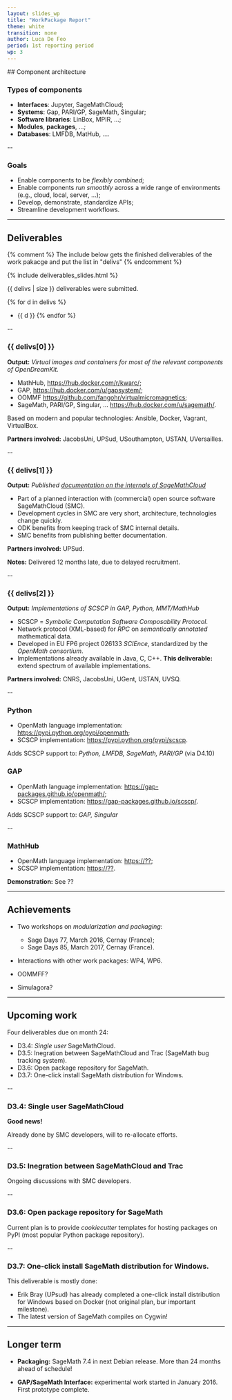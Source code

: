 ```yaml
---
layout: slides_wp
title: "WorkPackage Report"
theme: white
transition: none
author: Luca De Feo
period: 1st reporting period
wp: 3
---
```


<style>.reveal div { font-size: 36px }</style>
<section data-markdown data-separator="^---\n" data-separator-vertical="^--\n">
## Component architecture

### Types of components

- **Interfaces**: Jupyter, SageMathCloud;
- **Systems**: Gap, PARI/GP, SageMath, Singular;
- **Software libraries**: LinBox, MPIR, ...;
- **Modules**, **packages**, ...;
- **Databases**: LMFDB, MatHub, ....

--
### Goals

- Enable components to be *flexibly combined*;
- Enable components *run smoothly* across a wide range of environments
  (e.g., cloud, local, server, ...);
- Develop, demonstrate, standardize APIs;
- Streamline development workflows.

---

## Deliverables

{% comment %}
The include below gets the finished deliverables of the work pakacge and put the list in "delivs"
{% endcomment %}

{% include deliverables_slides.html %}

{{ delivs | size }} deliverables were submitted.

{% for d in delivs %}
- {{ d }}
{% endfor %}

--
### {{ delivs[0] }}

**Output:** *Virtual images and containers for most of the relevant components of
OpenDreamKit.*

- MathHub, <https://hub.docker.com/r/kwarc/>;
- GAP, <https://hub.docker.com/u/gapsystem/>;
- OOMMF <https://github.com/fangohr/virtualmicromagnetics>;
- SageMath, PARI/GP, Singular, ...
  <https://hub.docker.com/u/sagemath/>.

Based on modern and popular technologies: Ansible, Docker, Vagrant,
VirtualBox.

**Partners involved:** JacobsUni, UPSud, USouthampton, USTAN, UVersailles.

--
### {{ delivs[1] }}

**Output:** *Published
  [documentation on the internals of SageMathCloud](https://github.com/sagemathinc/smc/tree/master/src/doc/design_overview)*

- Part of a planned interaction with (commercial) open source software
  SageMathCloud (SMC).
- Development cycles in SMC are very short, architecture, technologies
  change quickly.
- ODK benefits from keeping track of SMC internal details.
- SMC benefits from publishing better documentation.

**Partners involved:** UPSud.

**Notes:** Delivered 12 months late, due to delayed recruitment.

--
### {{ delivs[2] }}

**Output:** *Implementations of SCSCP in GAP, Python, MMT/MathHub*

- SCSCP = *Symbolic Computation Software Composability Protocol*.
- Network protocol (XML-based) for *RPC* on *semantically annotated*
  mathematical data.
- Developed in EU FP6 project 026133 *SCIEnce*, standardized by the
  *OpenMath consortium*.
- Implementations already available in Java, C, C++. **This
  deliverable:** extend spectrum of available implementations.

**Partners involved:**  CNRS, JacobsUni, UGent, USTAN, UVSQ.

--

### Python

- OpenMath language implementation: <https://pypi.python.org/pypi/openmath>;
- SCSCP implementation: <https://pypi.python.org/pypi/scscp>.

Adds SCSCP support to: *Python, LMFDB, SageMath, PARI/GP* (via D4.10)

### GAP

- OpenMath language implementation: <https://gap-packages.github.io/openmath/>;
- SCSCP implementation: <https://gap-packages.github.io/scscp/>.

Adds SCSCP support to: *GAP, Singular*

--

### MathHub

- OpenMath language implementation: <https://??>;
- SCSCP implementation: <https://??>.

**Demonstration:** See ??

---
## Achievements

- Two workshops on *modularization and packaging*:
  - Sage Days 77, March 2016, Cernay (France);
  - Sage Days 85, March 2017, Cernay (France).

- Interactions with other work packages: WP4, WP6.

- OOMMFF?

- Simulagora?

---
## Upcoming work

Four deliverables due on month 24:

- D3.4: *Single user* SageMathCloud.
- D3.5: Inegration between SageMathCloud and Trac (SageMath bug
  tracking system).
- D3.6: Open package repository for SageMath.
- D3.7: One-click install SageMath distribution for Windows.

--
### D3.4: Single user SageMathCloud

**Good news!**

Already done by SMC developers, will to re-allocate efforts.

--
### D3.5: Inegration between SageMathCloud and Trac

Ongoing discussions with SMC developers.

--
### D3.6: Open package repository for SageMath

Current plan is to provide *cookiecutter* templates for hosting
packages on PyPI (most popular Python package repository).

--
### D3.7: One-click install SageMath distribution for Windows.

This deliverable is mostly done:

- Erik Bray (UPsud) has already completed a one-click install
  distribution for Windows based on Docker (not original plan, bur
  important milestone).
- The latest version of SageMath compiles on Cygwin!

---
## Longer term

- **Packaging:** SageMath 7.4 in next Debian release. More than 24
months ahead of schedule!

- **GAP/SageMath Interface:** experimental work started in
January 2016. First prototype complete.


</section>


